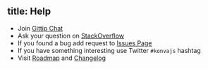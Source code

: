 title: Help
---

* Join [Gittip Chat](https://gitter.im/konvajs/konva)
* Ask your question on [StackOverflow](http://stackoverflow.com/questions/tagged/konvajs)
* If you found a bug add request to [Issues Page](https://github.com/konvajs/konva/issues)
* If you have something interesting use Twitter `#konvajs` hashtag
* Visit [Roadmap](https://github.com/konvajs/konva/wiki/Roadmap) and [Changelog](https://github.com/konvajs/konva/blob/master/CHANGELOG.md)

